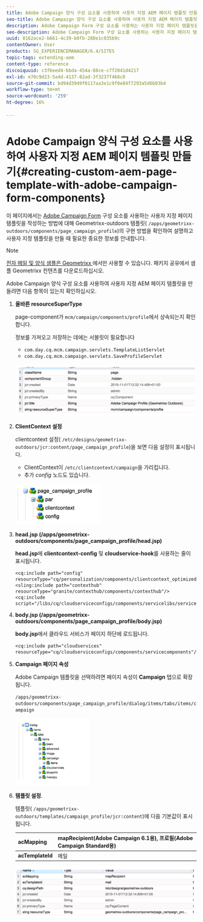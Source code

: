 ```yaml
---
title: Adobe Campaign 양식 구성 요소를 사용하여 사용자 지정 AEM 페이지 템플릿 만들기
seo-title: Adobe Campaign 양식 구성 요소를 사용하여 사용자 지정 AEM 페이지 템플릿 만들기
description: Adobe Campaign Form 구성 요소를 사용하는 사용자 지정 페이지 템플릿을 작성합니다
seo-description: Adobe Campaign Form 구성 요소를 사용하는 사용자 지정 페이지 템플릿을 작성합니다
uuid: 8162ace2-b661-4c39-b0fb-288e1c035b9c
contentOwner: User
products: SG_EXPERIENCEMANAGER/6.4/SITES
topic-tags: extending-aem
content-type: reference
discoiquuid: c3f6eed4-bbda-454a-88ce-c7f2041d4217
exl-id: e70c9d23-5a4d-4137-82ad-3f3237f468c0
source-git-commit: bd94d3949f0117aa3e1c9f0e84f7293a5d6b03b4
workflow-type: tm+mt
source-wordcount: '259'
ht-degree: 16%

---
```


# Adobe Campaign 양식 구성 요소를 사용하여 사용자 지정 AEM 페이지 템플릿 만들기{#creating-custom-aem-page-template-with-adobe-campaign-form-components}

이 페이지에서는 [Adobe Campaign Form](/help/sites-authoring/adobe-campaign-components.md) 구성 요소를 사용하는 사용자 지정 페이지 템플릿을 작성하는 방법에 대해 Geometrixx-outdoors 템플릿( `/apps/geometrixx-outdoors/components/page_campaign_profile`)의 구현 방법을 확인하여 설명하고 사용자 지정 템플릿을 만들 때 필요한 중요한 정보를 안내합니다.

>[!NOTE]
>
>[전자 메일 및 양식 샘플은 Geometrixx ](/help/sites-developing/we-retail.md)에서만 사용할 수 있습니다. 패키지 공유에서 샘플 Geometrixx 컨텐츠를 다운로드하십시오.

Adobe Campaign 양식 구성 요소를 사용하여 사용자 지정 AEM 페이지 템플릿을 만들려면 다음 항목이 있는지 확인하십시오.

1. **올바른 resourceSuperType**

   page-component가 `mcm/campaign/components/profile`에서 상속되는지 확인합니다.

   정보를 가져오고 저장하는 데에는 서블릿이 필요합니다

   * `com.day.cq.mcm.campaign.servlets.TemplateListServlet`
   * `com.day.cq.mcm.campaign.servlets.SaveProfileServlet`

   ![chlimage_1-201](assets/chlimage_1-201.png)

1. **ClientContext 설정**

   clientcontext 설정( `/etc/designs/geometrixx-outdoors/jcr:content/page_campaign_profile`)을 보면 다음 설정이 표시됩니다.

   * ClientContext이 `/etc/clientcontext/campaign`을 가리킵니다.
   * 추가 *config* 노드도 있습니다.

   ![chlimage_1-202](assets/chlimage_1-202.png)

1. **head.jsp (/apps/geometrixx-outdoors/components/page_campaign_profile/head.jsp)**

   **head.jsp**&#x200B;에 **clientcontext-config** 및 **cloudservice-hook**&#x200B;를 사용하는 줄이 표시됩니다.

   ```
   <cq:include path="config" resourceType="cq/personalization/components/clientcontext_optimized/config"/>
   <sling:include path="contexthub" resourceType="granite/contexthub/components/contexthub"/>
   <cq:include script="/libs/cq/cloudserviceconfigs/components/servicelibs/servicelibs.jsp"/>
   ```

1. **body.jsp (/apps/geometrixx-outdoors/components/page_campaign_profile/body.jsp)**

   **body.jsp**&#x200B;에서 클라우드 서비스가 페이지 하단에 로드됩니다.

   ```
   <cq:include path="cloudservices" resourceType="cq/cloudserviceconfigs/components/servicecomponents"/>
   ```

1. **Campaign 페이지 속성**

   Adobe Campaign 템플릿을 선택하려면 페이지 속성이 **Campaign** 탭으로 확장됩니다.

   `/apps/geometrixx-outdoors/components/page_campaign_profile/dialog/items/tabs/items/campaign`

   ![chlimage_1-203](assets/chlimage_1-203.png)

1. **템플릿 설정**.

   템플릿( `/apps/geometrixx-outdoors/templates/campaign_profile/jcr:content`)에 다음 기본값이 표시됩니다.

   | **acMapping** | mapRecipient(Adobe Campaign 6.1용), 프로필(Adobe Campaign Standard용) |
   |---|---|
   | **acTemplateId** | 메일 |

   ![chlimage_1-204](assets/chlimage_1-204.png)

